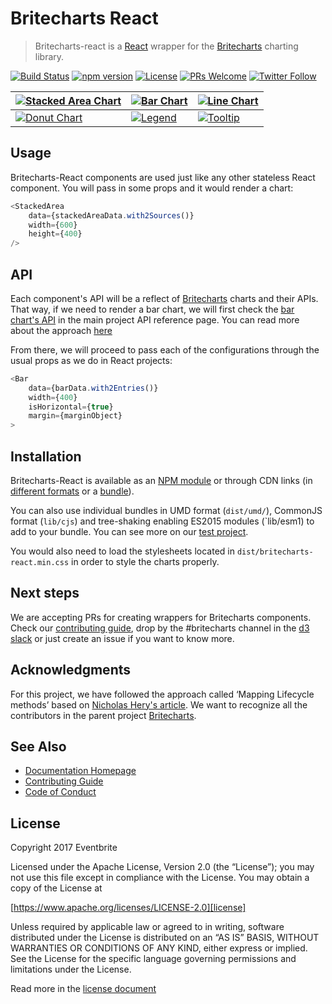 # Britecharts React
> Britecharts-react is a [React][react] wrapper for the [Britecharts][britecharts] charting library.

[![Build Status](https://travis-ci.org/eventbrite/britecharts-react.svg?branch=master)](https://travis-ci.org/eventbrite/britecharts-react)
[![npm version](https://badge.fury.io/js/britecharts-react.svg)](https://badge.fury.io/js/britecharts-react)
[![License](https://img.shields.io/badge/License-Apache%202.0-blue.svg)](https://opensource.org/licenses/Apache-2.0)
[![PRs Welcome](https://img.shields.io/badge/PRs-welcome-brightgreen.svg)](https://github.com/eventbrite/britecharts-react/blob/master/CONTRIBUTING.md)
[![Twitter Follow](https://img.shields.io/twitter/follow/britecharts-react.svg?style=social&label=Follow)](https://twitter.com/Britecharts/followers)


| [![Stacked Area Chart][stackedAreaImg]][stackedAreaDemo] | [![Bar Chart][barChartImg]][barChartDemo] | [![Line Chart][lineChartImg]][lineChartDemo] |
| ------------- | ------------- | ------------- |
| [![Donut Chart][donutChartImg]][donutChartDemo] | [![Legend][legendImg]][legendDemo] | [![Tooltip][tooltipImg]][tooltipDemo] |

## Usage
Britecharts-React components are used just like any other stateless React component. You will pass in some props and it would render a chart:

```js static
<StackedArea
    data={stackedAreaData.with2Sources()}
    width={600}
    height={400}
/>

```

## API
Each component's API will be a reflect of [Britecharts][britecharts] charts and their APIs. That way, if we need to render a bar chart, we will first check the [bar chart's API][barChartAPI] in the main project API reference page. You can read more about the approach [here][topics]

From there, we will proceed to pass each of the configurations through the usual props as we do in React projects:
```js static
<Bar
    data={barData.with2Entries()}
    width={400}
    isHorizontal={true}
    margin={marginObject}
>
```

## Installation
Britecharts-React is available as an [NPM module][npmModule] or through CDN links (in [different formats][jsDelivrLib] or a [bundle][jsDelivrDist]).

You can also use individual bundles in UMD format (`dist/umd/`), CommonJS format (`lib/cjs`) and tree-shaking enabling ES2015 modules (`lib/esm1) to add to your bundle. You can see more on our [test project][testProject].

You would also need to load the stylesheets located in `dist/britecharts-react.min.css` in order to style the charts properly.

## Next steps
We are accepting PRs for creating wrappers for Britecharts components. Check our [contributing guide][contributingGuide], drop by the #britecharts channel in the [d3 slack][d3Slack] or just create an issue if you want to know more.


## Acknowledgments
For this project, we have followed the approach called ‘Mapping Lifecycle methods’ based on [Nicholas Hery's article][integration-article]. We want to recognize all the contributors in the parent project [Britecharts][britecharts].


## See Also
- [Documentation Homepage][homepage]
- [Contributing Guide][contributingGuide]
- [Code of Conduct][codeOfConduct]

## License
Copyright 2017 Eventbrite

Licensed under the Apache License, Version 2.0 (the “License”);
you may not use this file except in compliance with the License.
You may obtain a copy of the License at

[https://www.apache.org/licenses/LICENSE-2.0][license]

Unless required by applicable law or agreed to in writing, software
distributed under the License is distributed on an “AS IS” BASIS,
WITHOUT WARRANTIES OR CONDITIONS OF ANY KIND, either express or implied.
See the License for the specific language governing permissions and
limitations under the License.

Read more in the [license document][licenseGithub]

[britecharts]: https://github.com/eventbrite/britecharts
[react]: https://facebook.github.io/react/
[integration-article]: http://nicolashery.com/integrating-d3js-visualizations-in-a-react-app/
[barChartAPI]: http://eventbrite.github.io/britecharts/module-Bar.html
[license]: https://www.apache.org/licenses/LICENSE-2.0
[licenseGithub]: https://github.com/eventbrite/britecharts-react/blob/master/LICENSE.md
[topics]: https://github.com/eventbrite/britecharts-react/blob/master/TOPICS.md
[jsDelivrLib]: https://cdn.jsdelivr.net/npm/britecharts-react@latest/lib/
[jsDelivrDist]: https://cdn.jsdelivr.net/npm/britecharts-react@latest/dist/
[npmModule]: https://www.npmjs.com/package/britecharts-react
[contributingGuide]: https://github.com/eventbrite/britecharts-react/blob/master/CONTRIBUTING.md
[d3Slack]: https://d3js.slack.com/
[codeOfConduct]: https://github.com/eventbrite/britecharts-react/blob/master/CODE_OF_CONDUCT.md
[homepage]: https://eventbrite.github.io/britecharts-react/
[testProject]: https://github.com/Golodhros/britecharts-react-test-project

[stackedAreaDemo]: https://eventbrite.github.io/britecharts-react/#stacked-area-chart "Check the Demo"
[stackedAreaImg]: https://raw.githubusercontent.com/eventbrite/britecharts-react/master/src/docs/images/thumbnails/stacked-area.png

[barChartDemo]: https://eventbrite.github.io/britecharts-react/#bar-chart "Check the Demo"
[barChartImg]: https://raw.githubusercontent.com/eventbrite/britecharts-react/master/src/docs/images/thumbnails/bar-chart.png

[donutChartDemo]: https://eventbrite.github.io/britecharts-react/#donut-chart "Check the Demo"
[donutChartImg]: https://raw.githubusercontent.com/eventbrite/britecharts-react/master/src/docs/images/thumbnails/donut-chart.png

[lineChartDemo]: https://eventbrite.github.io/britecharts-react/#line-chart "Check the Demo"
[lineChartImg]: https://raw.githubusercontent.com/eventbrite/britecharts-react/master/src/docs/images/thumbnails/line-chart.png

[legendDemo]: https://eventbrite.github.io/britecharts-react/#legend "Check the Demo"
[legendImg]: https://raw.githubusercontent.com/eventbrite/britecharts-react/master/src/docs/images/thumbnails/legend.png

[tooltipDemo]: https://eventbrite.github.io/britecharts-react/#tooltip "Check the Demo"
[tooltipImg]: https://raw.githubusercontent.com/eventbrite/britecharts-react/master/src/docs/images/thumbnails/tooltip.png

